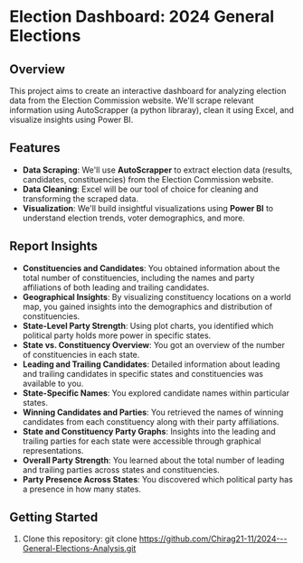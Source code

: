 # Election Dashboard: 2024 General Elections

## Overview
This project aims to create an interactive dashboard for analyzing election data from the Election Commission website. We'll scrape relevant information using AutoScrapper (a python libraray), clean it using Excel, and visualize insights using Power BI.

## Features
- **Data Scraping**: We'll use **AutoScrapper** to extract election data (results, candidates, constituencies) from the Election Commission website.
- **Data Cleaning**: Excel will be our tool of choice for cleaning and transforming the scraped data.
- **Visualization**: We'll build insightful visualizations using **Power BI** to understand election trends, voter demographics, and more.


## Report Insights
- **Constituencies and Candidates**:
    You obtained information about the total number of constituencies, including the names and party affiliations of both leading and trailing candidates.
- **Geographical Insights**:
		By visualizing constituency locations on a world map, you gained insights into the demographics and distribution of constituencies.
- **State-Level Party Strength**:
		Using plot charts, you identified which political party holds more power in specific states.
- **State vs. Constituency Overview**:
		You got an overview of the number of constituencies in each state.
- **Leading and Trailing Candidates**:
		Detailed information about leading and trailing candidates in specific states and constituencies was available to you.
- **State-Specific Names**:
		You explored candidate names within particular states.
- **Winning Candidates and Parties**:
		You retrieved the names of winning candidates from each constituency along with their party affiliations.
- **State and Constituency Party Graphs**:
		Insights into the leading and trailing parties for each state were accessible through graphical representations.
- **Overall Party Strength**:
		You learned about the total number of leading and trailing parties across states and constituencies.
- **Party Presence Across States**:
		You discovered which political party has a presence in how many states.


## Getting Started
1. Clone this repository:
git clone https://github.com/Chirag21-11/2024---General-Elections-Analysis.git

